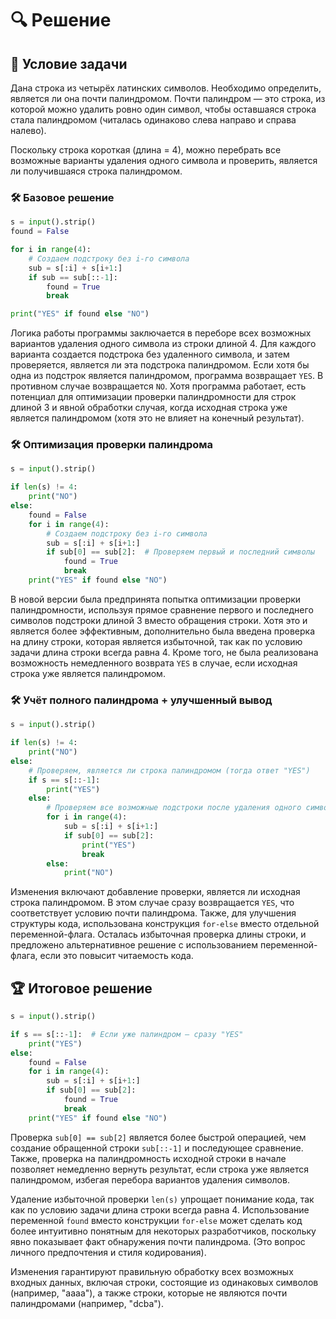 # 🔍 Решение

## 📝 Условие задачи
Дана строка из четырёх латинских символов. Необходимо определить, является ли она почти палиндромом.
Почти палиндром — это строка, из которой можно удалить ровно один символ, чтобы оставшаяся строка стала палиндромом (читалась одинаково слева направо и справа налево).

Поскольку строка короткая (длина = 4), можно перебрать все возможные варианты удаления одного символа и проверить, является ли получившаяся строка палиндромом.

### 🛠 Базовое решение
```python
s = input().strip()
found = False

for i in range(4):
    # Создаем подстроку без i-го символа
    sub = s[:i] + s[i+1:]
    if sub == sub[::-1]:
        found = True
        break

print("YES" if found else "NO")
```
Логика работы программы заключается в переборе всех возможных вариантов удаления одного символа из строки длиной 4. Для каждого варианта создается подстрока без удаленного символа, и затем проверяется, является ли эта подстрока палиндромом. Если хотя бы одна из подстрок является палиндромом, программа возвращает `YES`. В противном случае возвращается `NO`. Хотя программа работает, есть потенциал для оптимизации проверки палиндромности для строк длиной 3 и явной обработки случая, когда исходная строка уже является палиндромом (хотя это не влияет на конечный результат).

### 🛠 Оптимизация проверки палиндрома
```python
s = input().strip()

if len(s) != 4:
    print("NO")
else:
    found = False
    for i in range(4):
        # Создаем подстроку без i-го символа
        sub = s[:i] + s[i+1:]
        if sub[0] == sub[2]:  # Проверяем первый и последний символы
            found = True
            break
    print("YES" if found else "NO")
```
В новой версии была предпринята попытка оптимизации проверки палиндромности, используя прямое сравнение первого и последнего символов подстроки длиной 3 вместо обращения строки. Хотя это и является более эффективным, дополнительно была введена проверка на длину строки, которая является избыточной, так как по условию задачи длина строки всегда равна 4. Кроме того, не была реализована возможность немедленного возврата `YES` в случае, если исходная строка уже является палиндромом.

### 🛠 Учёт полного палиндрома + улучшенный вывод
```python
s = input().strip()

if len(s) != 4:
    print("NO")
else:
    # Проверяем, является ли строка палиндромом (тогда ответ "YES")
    if s == s[::-1]:
        print("YES")
    else:
        # Проверяем все возможные подстроки после удаления одного символа
        for i in range(4):
            sub = s[:i] + s[i+1:]
            if sub[0] == sub[2]:
                print("YES")
                break
        else:
            print("NO")
```
Изменения включают добавление проверки, является ли исходная строка палиндромом. В этом случае сразу возвращается `YES`, что соответствует условию почти палиндрома. Также, для улучшения структуры кода, использована конструкция `for-else` вместо отдельной переменной-флага. Осталась избыточная проверка длины строки, и предложено альтернативное решение с использованием переменной-флага, если это повысит читаемость кода.

## 🏆 Итоговое решение
```python
s = input().strip()

if s == s[::-1]:  # Если уже палиндром — сразу "YES"
    print("YES")
else:
    found = False
    for i in range(4):
        sub = s[:i] + s[i+1:]
        if sub[0] == sub[2]:
            found = True
            break
    print("YES" if found else "NO")
```

Проверка `sub[0] == sub[2]` является более быстрой операцией, чем создание обращенной строки `sub[::-1]` и последующее сравнение. Также, проверка на палиндромность исходной строки в начале позволяет немедленно вернуть результат, если строка уже является палиндромом, избегая перебора вариантов удаления символов.

Удаление избыточной проверки `len(s)` упрощает понимание кода, так как по условию задачи длина строки всегда равна 4.
Использование переменной `found` вместо конструкции `for-else` может сделать код более интуитивно понятным для некоторых разработчиков, поскольку явно показывает факт обнаружения почти палиндрома. (Это вопрос личного предпочтения и стиля кодирования).

Изменения гарантируют правильную обработку всех возможных входных данных, включая строки, состоящие из одинаковых символов (например, "aaaa"), а также строки, которые не являются почти палиндромами (например, "dcba").
